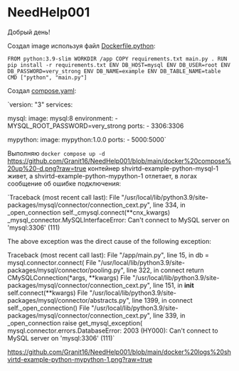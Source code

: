 # NeedHelp001
Добрый день!

Создал image используя файл [Dockerfile.python](https://github.com/Granit16/NeedHelp001/blob/main/Dockerfile.python):

`FROM python:3.9-slim
WORKDIR /app
COPY requirements.txt main.py .
RUN pip install -r requirements.txt
ENV DB_HOST=mysql
ENV DB_USER=root
ENV DB_PASSWORD=very_strong
ENV DB_NAME=example
ENV DB_TABLE_NAME=table
CMD ["python", "main.py"]`


Создал [compose.yaml](https://github.com/Granit16/NeedHelp001/blob/main/compose.yaml):

`version: "3"
services:

  mysql:
    image: mysql:8
    environment:
      - MYSQL_ROOT_PASSWORD=very_strong
    ports:
      - 3306:3306

  mypython:
    image: mypython:1.0.0
    ports:
      - 5000:5000`

Выполняю `docker compose up -d`
https://github.com/Granit16/NeedHelp001/blob/main/docker%20compose%20up%20-d.png?raw=true
контейнер shvirtd-example-python-mysql-1 живет, а shvirtd-example-python-mypython-1 отлетает, в логах сообщение об ошибке подключения:

`Traceback (most recent call last):
  File "/usr/local/lib/python3.9/site-packages/mysql/connector/connection_cext.py", line 334, in _open_connection
    self._cmysql.connect(**cnx_kwargs)
_mysql_connector.MySQLInterfaceError: Can't connect to MySQL server on 'mysql:3306' (111)

The above exception was the direct cause of the following exception:

Traceback (most recent call last):
  File "/app/main.py", line 15, in <module>
    db = mysql.connector.connect(
  File "/usr/local/lib/python3.9/site-packages/mysql/connector/pooling.py", line 322, in connect
    return CMySQLConnection(*args, **kwargs)
  File "/usr/local/lib/python3.9/site-packages/mysql/connector/connection_cext.py", line 151, in __init__
    self.connect(**kwargs)
  File "/usr/local/lib/python3.9/site-packages/mysql/connector/abstracts.py", line 1399, in connect
    self._open_connection()
  File "/usr/local/lib/python3.9/site-packages/mysql/connector/connection_cext.py", line 339, in _open_connection
    raise get_mysql_exception(
mysql.connector.errors.DatabaseError: 2003 (HY000): Can't connect to MySQL server on 'mysql:3306' (111)`

https://github.com/Granit16/NeedHelp001/blob/main/docker%20logs%20shvirtd-example-python-mypython-1.png?raw=true
